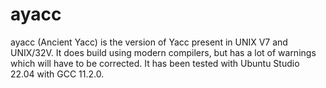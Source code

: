 # ayacc
ayacc (Ancient Yacc) is the version of Yacc present in UNIX V7 and UNIX/32V. It does build using modern compilers, but has a lot of warnings which will have to be corrected. It has been tested with Ubuntu Studio 22.04 with GCC 11.2.0.
